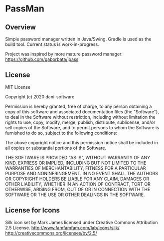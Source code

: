 # PassMan

## Overview
Simple password manager written in Java/Swing. Gradle is used as the build tool. Current status is work-in-progress.

Project was inspired by more mature password manager: https://github.com/gaborbata/jpass

## License
MIT License

Copyright (c) 2020 dani-software

Permission is hereby granted, free of charge, to any person obtaining a copy
of this software and associated documentation files (the "Software"), to deal
in the Software without restriction, including without limitation the rights
to use, copy, modify, merge, publish, distribute, sublicense, and/or sell
copies of the Software, and to permit persons to whom the Software is
furnished to do so, subject to the following conditions:

The above copyright notice and this permission notice shall be included in all
copies or substantial portions of the Software.

THE SOFTWARE IS PROVIDED "AS IS", WITHOUT WARRANTY OF ANY KIND, EXPRESS OR
IMPLIED, INCLUDING BUT NOT LIMITED TO THE WARRANTIES OF MERCHANTABILITY,
FITNESS FOR A PARTICULAR PURPOSE AND NONINFRINGEMENT. IN NO EVENT SHALL THE
AUTHORS OR COPYRIGHT HOLDERS BE LIABLE FOR ANY CLAIM, DAMAGES OR OTHER
LIABILITY, WHETHER IN AN ACTION OF CONTRACT, TORT OR OTHERWISE, ARISING FROM,
OUT OF OR IN CONNECTION WITH THE SOFTWARE OR THE USE OR OTHER DEALINGS IN THE
SOFTWARE.

## License for Icons
Silk icon set by Mark James licensed under Creative Commons Attribution 2.5 License.
http://www.famfamfam.com/lab/icons/silk/
http://creativecommons.org/licenses/by/2.5/
